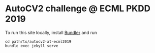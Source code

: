 # AutoCV2 challenge @ ECML PKDD 2019

To run this site locally, install [Bundler](https://bundler.io/) and run
```
cd path/to/autocv2-at-ecml2019
bundle exec jekyll serve
```
